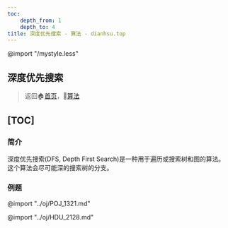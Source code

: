 ```yaml
---
toc:
    depth_from: 1
    depth_to: 4
title: 深度优先搜索 - 算法 - dianhsu.top
---
```

@import "/mystyle.less"

## 深度优先搜索
> 返回:house:[首页](../../index.html)，:rocket:[算法](../index.html)

[TOC]
---
### 简介

深度优先搜索(DFS, Depth First Search)是一种用于遍历或搜索树和图的算法。这个算法会尽可能深的搜索树的分支。

### 例题

@import "../oj/POJ_1321.md"

@import "../oj/HDU_2128.md"